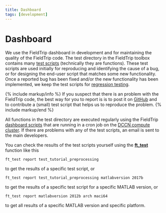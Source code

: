 ```yaml
---
title: Dashboard
tags: [development]
---
```


# Dashboard

We use the FieldTrip dashboard in development and for maintaining the quality of the FieldTrip code. The test directory in the FieldTrip toolbox contains many [test scripts](https://github.com/fieldtrip/fieldtrip/tree/master/test) (technically they are functions). These test scripts are used initially for reproducing and identifying the cause of a bug, or for designing the end-user script that matches some new functionality. Once a reported bug has been fixed and/or the new functionality has been implemented, we keep the test scripts for [regression testing](https://en.wikipedia.org/wiki/Regression_testing).

{% include markup/info %}
If you suspect that there is an problem with the FieldTrip code, the best way for you to report is is to post it on [GitHub](https://github.com/fieldtrip/fieldtrip/issues) and to contribute a (small) test script that helps us to reproduce the problem.
{% include markup/end %}

All functions in the test directory are executed regularly using the FieldTrip [dashboard scripts](https://github.com/fieldtrip/dashboard) that are running in a cron job on the [DCCN compute cluster](https://dccn-hpc-wiki.readthedocs.io). If there are problems with any of the test scripts, an email is sent to the main developers.

You can check the results of the test scripts yourself using the **[ft_test](/reference/ft_test)** function like this

    ft_test report test_tutorial_preprocessing

to get the results of a specific test script, or

    ft_test report test_tutorial_preprocessing matlabversion 2017b

to get the results of a specific test script for a specific MATLAB version, or

    ft_test report matlabversion 2012b arch maci64

to get all results of a specific MATLAB version and specific platform.
